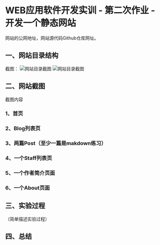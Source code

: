 # WEB应用软件开发实训 - 第二次作业 - 开发一个静态网站

网站的公网地址，网站源代码Github仓库网址。

## 一、网站目录结构
截图：
![网站目录截图](https://img.vim-cn.com/ed/0856d4f154bc7fe0ff78e0f061b904bbc551a2.png)
![网站目录截图](https://img.vim-cn.com/f3/0f44c2b2b0dde921521d74eb6cc337be8ed39a.png)
## 二、网站截图
截图内容
### 1、首页

### 2、Blog列表页

### 3、两篇Post（至少一篇是makdown练习）

### 4、一个Staff列表页

### 5、一个作者简介页面

### 6、一个About页面

## 三、实验过程
（简单描述实验过程）
## 四、总结
